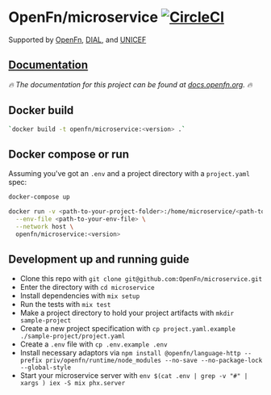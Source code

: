 # OpenFn/microservice [![CircleCI](https://circleci.com/gh/OpenFn/microservice.svg?style=svg)](https://circleci.com/gh/OpenFn/microservice)

Supported by [OpenFn](https://www.openfn.org),
[DIAL](https://digitalimpactalliance.org), and [UNICEF](https://www.unicef.org)

## [Documentation](https://docs.openfn.org/documentation/deploy/microservice)

_🔥 The documentation for this project can be found at
[docs.openfn.org](https://docs.openfn.org/documentation/deploy/microservice).
🔥_

## Docker build

```sh
`docker build -t openfn/microservice:<version> .`
```

## Docker compose or run

Assuming you've got an `.env` and a project directory with a `project.yaml`
spec:

```sh
docker-compose up
```

```sh
docker run -v <path-to-your-project-folder>:/home/microservice/<path-to-your-project-folder> \
  --env-file <path-to-your-env-file> \
  --network host \
  openfn/microservice:<version>
```

## Development up and running guide

- Clone this repo with `git clone git@github.com:OpenFn/microservice.git`
- Enter the directory with `cd microservice`
- Install dependencies with `mix setup`
- Run the tests with `mix test`
- Make a project directory to hold your project artifacts with
  `mkdir sample-project`
- Create a new project specification with
  `cp project.yaml.example ./sample-project/project.yaml`
- Create a `.env` file with `cp .env.example .env`
- Install necessary adaptors via
  `npm install @openfn/language-http --prefix priv/openfn/runtime/node_modules --no-save --no-package-lock --global-style`
- Start your microservice server with
  `env $(cat .env | grep -v "#" | xargs ) iex -S mix phx.server`
